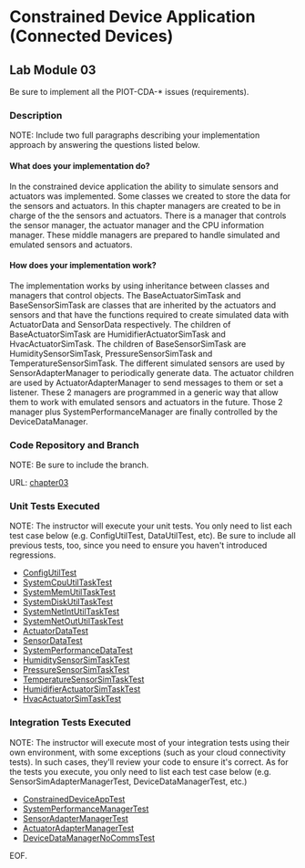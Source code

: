 # Constrained Device Application (Connected Devices)

## Lab Module 03

Be sure to implement all the PIOT-CDA-\* issues (requirements).

### Description

NOTE: Include two full paragraphs describing your implementation approach by answering the questions listed below.

#### What does your implementation do?

In the constrained device application the ability to simulate sensors and actuators was implemented. Some classes we created to store the data for the sensors and actuators. In this chapter managers are created to be in charge of the the sensors and actuators. There is a manager that controls the sensor manager, the actuator manager and the CPU information manager. These middle managers are prepared to handle simulated and emulated sensors and actuators.

#### How does your implementation work?

The implementation works by using inheritance between classes and managers that control objects. The BaseActuatorSimTask and BaseSensorSimTask are classes that are inherited by the actuators and sensors and that have the functions required to create simulated data with ActuatorData and SensorData respectively. The children of BaseActuatorSimTask are HumidifierActuatorSimTask and HvacActuatorSimTask. The children of BaseSensorSimTask are HumiditySensorSimTask, PressureSensorSimTask and TemperatureSensorSimTask. The different simulated sensors are used by SensorAdapterManager to periodically generate data. The actuator children are used by ActuatorAdapterManager to send messages to them or set a listener. These 2 managers are programmed in a generic way that allow them to work with emulated sensors and actuators in the future. Those 2 manager plus SystemPerformanceManager are finally controlled by the DeviceDataManager.

### Code Repository and Branch

NOTE: Be sure to include the branch.

URL: [chapter03](https://github.com/SantiagoRR2004/PIC-python-components/tree/chapter03)

### Unit Tests Executed

NOTE: The instructor will execute your unit tests. You only need to list each test case below
(e.g. ConfigUtilTest, DataUtilTest, etc). Be sure to include all previous tests, too,
since you need to ensure you haven't introduced regressions.

- [ConfigUtilTest](https://github.com/SantiagoRR2004/PIC-python-components/blob/main/src/test/python/programmingtheiot/part01/unit/common/ConfigUtilTest.py)
- [SystemCpuUtilTaskTest](https://github.com/SantiagoRR2004/PIC-python-components/blob/main/src/test/python/programmingtheiot/part01/unit/system/SystemCpuUtilTaskTest.py)
- [SystemMemUtilTaskTest](https://github.com/SantiagoRR2004/PIC-python-components/blob/main/src/test/python/programmingtheiot/part01/unit/system/SystemMemUtilTaskTest.py)
- [SystemDiskUtilTaskTest](https://github.com/SantiagoRR2004/PIC-python-components/blob/main/src/test/python/programmingtheiot/part01/unit/system/SystemDiskUtilTaskTest.py)
- [SystemNetIntUtilTaskTest](https://github.com/SantiagoRR2004/PIC-python-components/blob/main/src/test/python/programmingtheiot/part01/unit/system/SystemNetIntUtilTaskTest.py)
- [SystemNetOutUtilTaskTest](https://github.com/SantiagoRR2004/PIC-python-components/blob/main/src/test/python/programmingtheiot/part01/unit/system/SystemNetOutUtilTaskTest.py)
- [ActuatorDataTest](https://github.com/SantiagoRR2004/PIC-python-components/blob/main/src/test/python/programmingtheiot/part02/unit/data/ActuatorDataTest.py)
- [SensorDataTest](https://github.com/SantiagoRR2004/PIC-python-components/blob/main/src/test/python/programmingtheiot/part02/unit/data/SensorDataTest.py)
- [SystemPerformanceDataTest](https://github.com/SantiagoRR2004/PIC-python-components/blob/main/src/test/python/programmingtheiot/part02/unit/data/SystemPerformanceDataTest.py)
- [HumiditySensorSimTaskTest](https://github.com/SantiagoRR2004/PIC-python-components/blob/main/src/test/python/programmingtheiot/part02/unit/sim/HumiditySensorSimTaskTest.py)
- [PressureSensorSimTaskTest](https://github.com/SantiagoRR2004/PIC-python-components/blob/main/src/test/python/programmingtheiot/part02/unit/sim/PressureSensorSimTaskTest.py)
- [TemperatureSensorSimTaskTest](https://github.com/SantiagoRR2004/PIC-python-components/blob/main/src/test/python/programmingtheiot/part02/unit/sim/TemperatureSensorSimTaskTest.py)
- [HumidifierActuatorSimTaskTest](https://github.com/SantiagoRR2004/PIC-python-components/blob/main/src/test/python/programmingtheiot/part02/unit/sim/HumidifierActuatorSimTaskTest.py)
- [HvacActuatorSimTaskTest](https://github.com/SantiagoRR2004/PIC-python-components/blob/main/src/test/python/programmingtheiot/part02/unit/sim/HvacActuatorSimTaskTest.py)

### Integration Tests Executed

NOTE: The instructor will execute most of your integration tests using their own environment, with
some exceptions (such as your cloud connectivity tests). In such cases, they'll review
your code to ensure it's correct. As for the tests you execute, you only need to list each
test case below (e.g. SensorSimAdapterManagerTest, DeviceDataManagerTest, etc.)

- [ConstrainedDeviceAppTest](https://github.com/SantiagoRR2004/PIC-python-components/blob/main/src/test/python/programmingtheiot/part01/integration/app/ConstrainedDeviceAppTest.py)
- [SystemPerformanceManagerTest](https://github.com/SantiagoRR2004/PIC-python-components/blob/main/src/test/python/programmingtheiot/part01/integration/system/SystemPerformanceManagerTest.py)
- [SensorAdapterManagerTest](https://github.com/SantiagoRR2004/PIC-python-components/blob/main/src/test/python/programmingtheiot/part02/integration/system/SensorAdapterManagerTest.py)
- [ActuatorAdapterManagerTest](https://github.com/SantiagoRR2004/PIC-python-components/blob/main/src/test/python/programmingtheiot/part02/integration/system/ActuatorAdapterManagerTest.py)
- [DeviceDataManagerNoCommsTest](https://github.com/SantiagoRR2004/PIC-python-components/blob/main/src/test/python/programmingtheiot/part02/integration/system/DeviceDataManagerNoCommsTest.py)

EOF.
